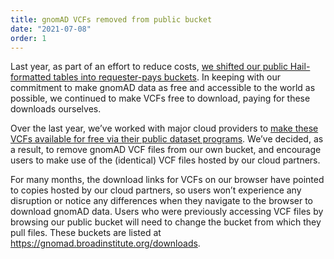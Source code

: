 ```yaml
---
title: gnomAD VCFs removed from public bucket
date: "2021-07-08"
order: 1
---
```


Last year, as part of an effort to reduce costs, [we shifted our public Hail-formatted tables into requester-pays buckets](/2020-07-requester-pays-notice/). In keeping with our commitment to make gnomAD data as free and accessible to the world as possible, we continued to make VCFs free to download, paying for these downloads ourselves.

Over the last year, we’ve worked with major cloud providers to [make these VCFs available for free via their public dataset programs](/2020-10-open-access-to-gnomad-data-on-multiple-cloud-providers/). We’ve decided, as a result, to remove gnomAD VCF files from our own bucket, and encourage users to make use of the (identical) VCF files hosted by our cloud partners.

<!-- end_excerpt -->

For many months, the download links for VCFs on our browser have pointed to copies hosted by our cloud partners, so users won’t experience any disruption or notice any differences when they navigate to the browser to download gnomAD data. Users who were previously accessing VCF files by browsing our public bucket will need to change the bucket from which they pull files. These buckets are listed at https://gnomad.broadinstitute.org/downloads.
